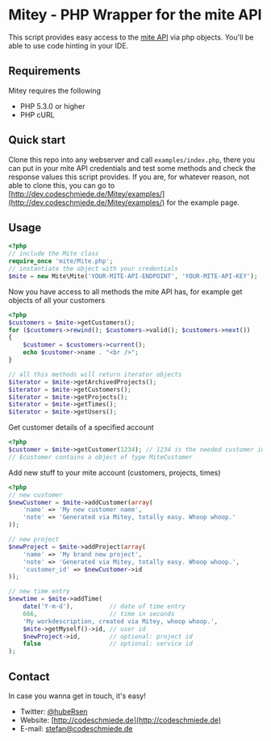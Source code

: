 Mitey - PHP Wrapper for the mite API
====================================
This script provides easy access to the [mite API](http://mite.yo.lk/api/index.html) via php objects. You'll be able to use code hinting in your IDE.

Requirements
------------
Mitey requires the following
* PHP 5.3.0 or higher
* PHP cURL

Quick start
-----------
Clone this repo into any webserver and call `examples/index.php`, there you can put in your mite API credentials and
test some methods and check the response values this script provides. If you are, for whatever reason, not able to
clone this, you can go to [http://dev.codeschmiede.de/Mitey/examples/](http://dev.codeschmiede.de/Mitey/examples/) for the example page.

Usage
-----
```php
<?php
// include the Mite class
require_once 'mite/Mite.php';
// instantiate the object with your credentials
$mite = new Mite\Mite('YOUR-MITE-API-ENDPOINT', 'YOUR-MITE-API-KEY');
```

Now you have access to all methods the mite API has, for example get objects of all your customers
```php
<?php
$customers = $mite->getCustomers();
for ($customers->rewind(); $customers->valid(); $customers->next())
{
	$customer = $customers->current();
	echo $customer->name . "<br />";
}

// all this methods will return iterator objects
$iterator = $mite->getArchivedProjects();
$iterator = $mite->getCustomers();
$iterator = $mite->getProjects();
$iterator = $mite->getTimes();
$iterator = $mite->getUsers();
```

Get customer details of a specified account
```php
<?php
$customer = $mite->getCustomer(1234); // 1234 is the needed customer id
// $customer contains a object of type MiteCustomer
```

Add new stuff to your mite account (customers, projects, times)
```php
<?php
// new customer
$newCustomer = $mite->addCustomer(array(
	'name' => 'My new customer name',
	'note' => 'Generated via Mitey, totally easy. Whoop whoop.'
));

// new project
$newProject = $mite->addProject(array(
	'name' => 'My brand new project',
	'note' => 'Generated via Mitey, totally easy. Whoop whoop.',
	'customer_id' => $newCustomer->id
));

// new time entry
$newtime = $mite->addTime(
	date('Y-m-d'), 			// date of time entry
	666, 					// time in seconds
	'My workdescription, created via Mitey, whoop whoop.', 
	$mite->getMyself()->id,	// user id
	$newProject->id,		// optional: project id
	false					// optional: service id
);
```

Contact
-------
In case you wanna get in touch, it's easy!
* Twitter: [@hubeRsen](http://twitter.com/hubeRsen)
* Website: [http://codeschmiede.de](http://codeschmiede.de)
* E-mail: [stefan@codeschmiede.de](mailto:stefan@codeschmiede.de)
